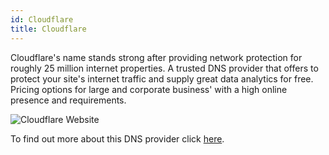 ```yaml
---
id: Cloudflare
title: Cloudflare
---
```


Cloudflare's name stands strong after providing network protection for roughly 25 million internet properties. A trusted DNS provider that offers to protect your site's internet traffic and supply great data analytics for free. Pricing options for large and corporate business' with a high online presence and requirements.

<img alt="Cloudflare Website" src="/img/Cloudflare.png" />

To find out more about this DNS provider click [here](https://www.cloudflare.com/).
